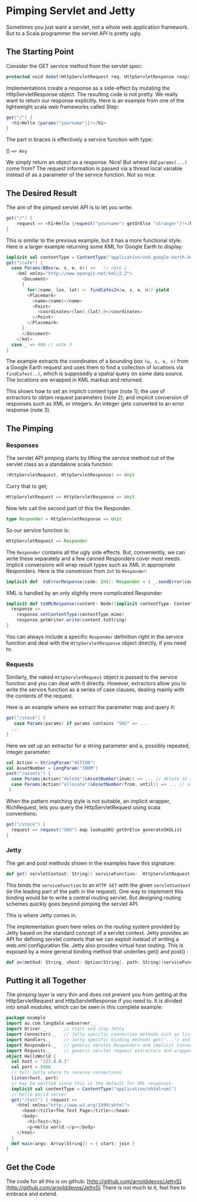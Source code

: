 # Pimping Servlet and Jetty

Sometimes you just want a servlet, not a whole web application framework.   But to a Scala programmer the servlet API is pretty ugly.

## The Starting Point

Consider the GET service method from the servlet spec:

```scala
protected void doGet(HttpServletRequest req, HttpServletResponse resp)
```

Implementations create a response as a side-effect by mutating the HttpServletResponse object. The resulting code is not pretty. We really want to return our response explicitly. Here is an example from one of the lightweight scala web frameworks called Step:

```scala
get("/") {
  <h1>Hello {params("yourname")}!</h1>
}
```

The part in braces is effectively a service function with type:

() `=> Any`

We simply return an object as a response. Nice! But where did `params(...)` come from? The request information is passed via a thread local variable instead of as a parameter of the service function.  Not so nice.

## The Desired Result

The aim of the pimped servlet API is to let you write:

```scala
get("/") { 
    request => <h1>Hello {request("yourname") getOrElse "stranger"}!</h1>
}
```

This is similar to the previous example, but it has a more functional style.  Here is a larger example returning some KML for Google Earth to display:

```scala
implicit val contentType = ContentType("application/vnd.google-earth.kml+xml") // note 1
get("/cafe") {
  case Params(BBox(w, s, e, n)) =>   // note 2
    <kml xmlns="http://www.opengis.net/kml/2.2">
      <Document>
      {  
        for((name, lon, lat) <- findCafesIn(w, s, e, n)) yield
        <Placemark>
          <name>{name}</name>
          <Point>
            <coordinates>{lon},{lat},0</coordinates>
          </Point>
        </Placemark>
      }
      </Document>
    </kml>
  case _ => 404 // note 3
} 
```

The example extracts the coordinates of a bounding box `(w, s, e, n)` from a Google Earth request and uses them to find a collection of locations via `findCafes(..)`, which is supposedly a spatial query on some data source.  The locations are wrapped in KML markup and returned.

This shows how to set an implicit content type (note 1); the use of extractors to obtain request parameters (note 2); and implicit conversion of responses such as XML or integers. An integer gets converted to an error response (note 3).

## The Pimping

### Responses

The servlet API pimping starts by lifting the service method out of the servlet class as a standalone scala function:

```scala
(HttpServletRequest, HttpServletResponse) => Unit
```

Curry that to get;

```scala
HttpServletRequest => HttpServletResponse => Unit
```

Now lets call the second part of this the Responder.

```scala
type Responder = HttpServletResponse => Unit
```

So our service function is:

```scala
HttpServletRequest => Responder
```

The `Responder` contains all the ugly side effects. But, conveniently, we can write these separately and a few canned Responders cover most needs.  Implicit conversions will wrap result types such as XML in appropriate Responders.  Here is the conversion from `Int` to `Responder`:

```scala
implicit def  toErrorResponse(code: Int): Responder = { _.sendError(code) }
```

XML is handled by an only slightly more complicated Responder:

```scala
implicit def toXMLResponse(content: Node)(implicit contentType: ContentType): Responder = {
  response =>
    response.setContentType(contentType.mime)
    response.getWriter.write(content.toString)
}
```

You can always include a specific `Responder` definition right in the service function and deal with the `HttpServletResponse` object directly, if you need to.

### Requests

Similarly, the naked `HttpServletRequest` object is passed to the service function and you can deal with it directly.  However, extractors allow you to write the service function as a series of case clauses, dealing mainly with the contents of the request.

Here is an example where we extract the parameter map and query it:

```scala
get("/stock") {
   case Params(params) if params contains "SKU" => ...
  ...
}
```

Here we set up an extractor for a string parameter and a, possibly repeated, integer parameter:

```scala
val Action = StringParam("ACTION")
val AssetNumber = LongParam("INUM")
post("/assets") {
  case Params(Action("delete")&AssetNumber(inum)) => ... // delete an asset with number 'inum'
  case Params(Action("allocate")&AssetNumber(from, until)) => ... // allocate assets in the range 'from' .. 'until'
 }
```

When the pattern matching style is not suitable, an implicit wrapper, RichRequest, lets you query the HttpServletRequest using scala conventions:

```scala
get("/stock") { 
  request => request("SKU") map lookupSKU getOrElse generateSKUList 
}
```

### Jetty

The get and post methods shown in the examples have this signature:

```scala
def get( servletContext: String)( serviceFunction:  HttpServletRequest => HttpServletResponse => Unit)
```

This binds the `serviceFunction` to an `HTTP GET` with the given `servletContext` (ie the leading part of the path in the request).  One way to implement this binding would be to write a central routing servlet.   But designing routing schemes quickly goes beyond pimping the servlet API.

This is where Jetty comes in.

The implementation given here relies on the routing system provided by Jetty based on the standard concept of a servlet context. Jetty provides an API for defining servlet contexts that we can exploit instead of writing a web.xml configuration file.  Jetty also provides virtual host routing.  This is exposed by a more general binding method that underlies get() and post() :

```scala
def on(method: String, vhost: Option[String], path: String)(serviceFunction: HttpServletRequest => HttpServletResponse => Unit)
```

## Putting it all Together

The pimping layer is very thin and does not prevent you from getting at the HttpServletRequest and HttpServletResponse if you need to.  It is divided into small modules, which can be seen in this complete example:

```scala
package example
import au.com.langdale.webserver._
import Driver._       // start and stop Jetty
import Connectors._   // Jetty-specific connection methods such as listen()
import Handlers._     // Jetty-specific binding methods get("...") and post("...")
import Responders._   // generic servlet Responders and implicit conversions for responses
import Requests._     // generic servlet request extractors and wrapper 
object HelloWorld {
  val host = "127.0.0.1"
  val port = 9986
  // tell Jetty where to receive connections
  listen(host, port)
  // may be omitted since this is the default for XML responses
  implicit val contentType = ContentType("application/xhtml+xml")
  // hello world server
  get("/test") { request =>
    <html xmlns="http://www.w3.org/1999/xhtml">
      <head><title>The Test Page</title></head>
      <body>
        <h1>Test</h1>
        <p>Hello world.</p></body>
    </html>
  }
  def main(args: Array[String]) = { start; join }
}
```

## Get the Code

The code for all this is on github: [http://github.com/arnolddevos/JettyS](http://github.com/arnolddevos/JettyS) There is not much to it, feel free to embrace and extend.
